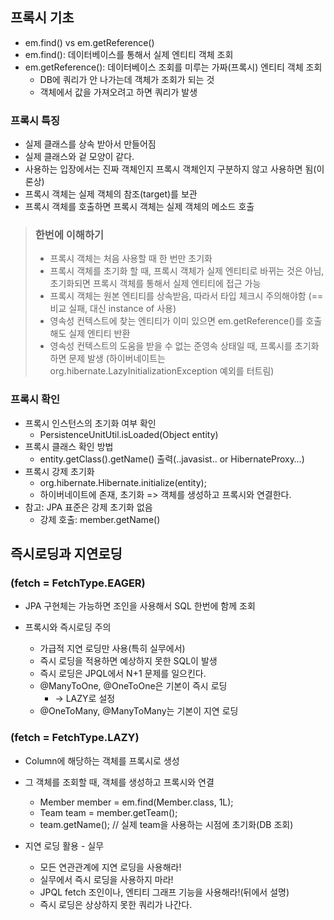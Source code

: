 ## 프록시 기초 ##
- em.find() vs em.getReference()
- em.find(): 데이터베이스를 통해서 실제 엔티티 객체 조회
- em.getReference(): 데이터베이스 조회를 미루는 가짜(프록시) 엔티티 객체 조회
  - DB에 쿼리가 안 나가는데 객체가 조회가 되는 것
  - 객체에서 값을 가져오려고 하면 쿼리가 발생

### 프록시 특징
- 실제 클래스를 상속 받아서 만들어짐
- 실제 클래스와 겉 모양이 같다.
- 사용하는 입장에서는 진짜 객체인지 프록시 객체인지 구분하지 않고  사용하면 됨(이론상)
- 프록시 객체는 실제 객체의 참조(target)를 보관
- 프록시 객체를 호출하면 프록시 객체는 실제 객체의 메소드 호출

> ### 한번에 이해하기
> - 프록시 객체는 처음 사용할 때 한 번만 초기화
> - 프록시 객체를 초기화 할 때, 프록시 객체가 실제 엔티티로 바뀌는 것은 아님, 초기화되면 프록시 객체를 통해서 실제 엔티티에 접근 가능
> - 프록시 객체는 원본 엔티티를 상속받음, 따라서 타입 체크시 주의해야함 (== 비교 실패, 대신 instance of 사용)
> - 영속성 컨텍스트에 찾는 엔티티가 이미 있으면 em.getReference()를 호출해도 실제 엔티티 반환
> - 영속성 컨텍스트의 도움을 받을 수 없는 준영속 상태일 때, 프록시를 초기화하면 문제 발생 (하이버네이트는 org.hibernate.LazyInitializationException 예외를 터트림)

### 프록시 확인
- 프록시 인스턴스의 초기화 여부 확인
  - PersistenceUnitUtil.isLoaded(Object entity)
- 프록시 클래스 확인 방법
  - entity.getClass().getName() 출력(..javasist.. or HibernateProxy…)
- 프록시 강제 초기화
  - org.hibernate.Hibernate.initialize(entity);
  - 하이버네이트에 존재, 초기화 => 객체를 생성하고 프록시와 연결한다.
- 참고: JPA 표준은 강제 초기화 없음
  - 강제 호출: member.getName()


## 즉시로딩과 지연로딩 ##
### (fetch = FetchType.EAGER)
- JPA 구현체는 가능하면 조인을 사용해서 SQL 한번에 함께 조회

- 프록시와 즉시로딩 주의
  - 가급적 지연 로딩만 사용(특히 실무에서)
  - 즉시 로딩을 적용하면 예상하지 못한 SQL이 발생
  - 즉시 로딩은 JPQL에서 N+1 문제를 일으킨다.
  - @ManyToOne, @OneToOne은 기본이 즉시 로딩
    - -> LAZY로 설정
  - @OneToMany, @ManyToMany는 기본이 지연 로딩

### (fetch = FetchType.LAZY)
- Column에 해당하는 객체를 프록시로 생성
- 그 객체를 조회할 때, 객체를 생성하고 프록시와 연결
  - Member member = em.find(Member.class, 1L);
  - Team team = member.getTeam();
  - team.getName(); // 실제 team을 사용하는 시점에 초기화(DB 조회)

- 지연 로딩 활용 - 실무
  - 모든 연관관계에 지연 로딩을 사용해라!
  - 실무에서 즉시 로딩을 사용하지 마라!
  - JPQL fetch 조인이나, 엔티티 그래프 기능을 사용해라!(뒤에서 설명)
  - 즉시 로딩은 상상하지 못한 쿼리가 나간다.


